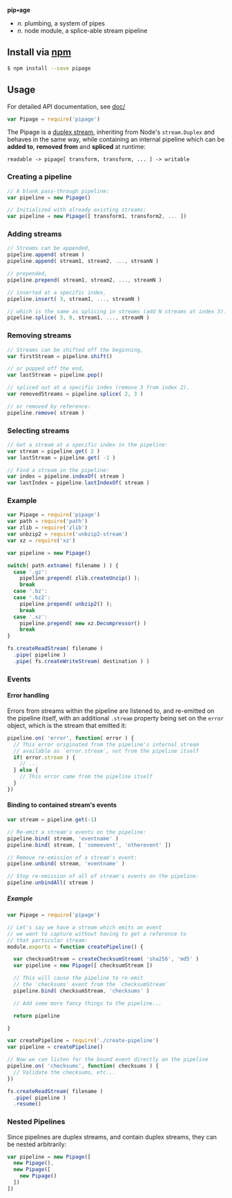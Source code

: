 
**pip•age**

- _n._  plumbing, a system of pipes
- _n._  node module, a splice-able stream pipeline

## Install via [npm](https://npmjs.com)

```sh
$ npm install --save pipage
```

## Usage

For detailed API documentation, see [doc/](doc/)

```js
var Pipage = require('pipage')
```

The Pipage is a [duplex stream](https://nodejs.org/api/stream.html#stream_types_of_streams),
inheriting from Node's `stream.Duplex` and behaves in the same way, while containing an
internal pipeline which can be **added to**, **removed from** and **spliced** at runtime:

```
readable -> pipage[ transform, transform, ... ] -> writable
```

### Creating a pipeline

```js
// A blank pass-through pipeline:
var pipeline = new Pipage()

// Initialized with already existing streams:
var pipeline = new Pipage([ transform1, transform2, ... ])
```

### Adding streams

```js
// Streams can be appended,
pipeline.append( stream )
pipeline.append( stream1, stream2, ..., streamN )

// prepended,
pipeline.prepend( stream1, stream2, ..., streamN )

// inserted at a specific index,
pipeline.insert( 3, stream1, ..., streamN )

// which is the same as splicing in streams (add N streams at index 3):
pipeline.splice( 3, 0, stream1, ..., streamN )
```

### Removing streams

```js
// Streams can be shifted off the beginning,
var firstStream = pipeline.shift()

// or popped off the end,
var lastStream = pipeline.pop()

// spliced out at a specific index (remove 3 from index 2),
var removedStreams = pipeline.splice( 2, 3 )

// or removed by reference:
pipeline.remove( stream )
```

### Selecting streams

```js
// Get a stream at a specific index in the pipeline:
var stream = pipeline.get( 2 )
var lastStream = pipeline.get( -1 )

// Find a stream in the pipeline:
var index = pipeline.indexOf( stream )
var lastIndex = pipeline.lastIndexOf( stream )
```

### Example

```js
var Pipage = require('pipage')
var path = require('path')
var zlib = require('zlib')
var unbzip2 = require('unbzip2-stream')
var xz = require('xz')

var pipeline = new Pipage()

switch( path.extname( filename ) ) {
  case '.gz':
    pipeline.prepend( zlib.createUnzip() );
    break
  case '.bz':
  case '.bz2':
    pipeline.prepend( unbzip2() );
    break
  case '.xz':
    pipeline.prepend( new xz.Decompressor() )
    break
}

fs.createReadStream( filename )
  .pipe( pipeline )
  .pipe( fs.createWriteStream( destination ) )
```

### Events

#### Error handling

Errors from streams within the pipeline are listened to,
and re-emitted on the pipeline itself, with an additional `.stream` property
being set on the `error` object, which is the stream that emitted it:

```js
pipeline.on( 'error', function( error ) {
  // This error originated from the pipeline's internal stream
  // available as `error.stream`, not from the pipeline itself
  if( error.stream ) {
    // ...
  } else {
    // This error came from the pipeline itself
  }
})
```

#### Binding to contained stream's events

```js
var stream = pipeline.get(-1)

// Re-emit a stream's events on the pipeline:
pipeline.bind( stream, 'eventname' )
pipeline.bind( stream, [ 'someevent', 'otherevent' ])

// Remove re-emission of a stream's event:
pipeline.unbind( stream, 'eventname' )

// Stop re-emission of all of stream's events on the pipeline:
pipeline.unbindAll( stream )
```

##### Example

```js
var Pipage = require('pipage')

// Let's say we have a stream which emits an event
// we want to capture without having to get a reference to
// that particular stream:
module.exports = function createPipeline() {

  var checksumStream = createChecksumStream( 'sha256', 'md5' )
  var pipeline = new Pipage([ checksumStream ])

  // This will cause the pipeline to re-emit
  // the 'checksums' event from the `checksumStream`
  pipeline.bind( checksumStream, 'checksums' )

  // Add some more fancy things to the pipeline...

  return pipeline

}
```

```js
var createPipeline = require('./create-pipeline')
var pipeline = createPipeline()

// Now we can listen for the bound event directly on the pipeline
pipeline.on( 'checksums', function( checksums ) {
  // Validate the checksums, etc...
})

fs.createReadStream( filename )
  .pipe( pipeline )
  .resume()
```

### Nested Pipelines

Since pipelines are duplex streams, and contain duplex streams,
they can be nested arbitrarily:

```js
var pipeline = new Pipage([
  new Pipage(),
  new Pipage([
    new Pipage()
  ])
])
```
